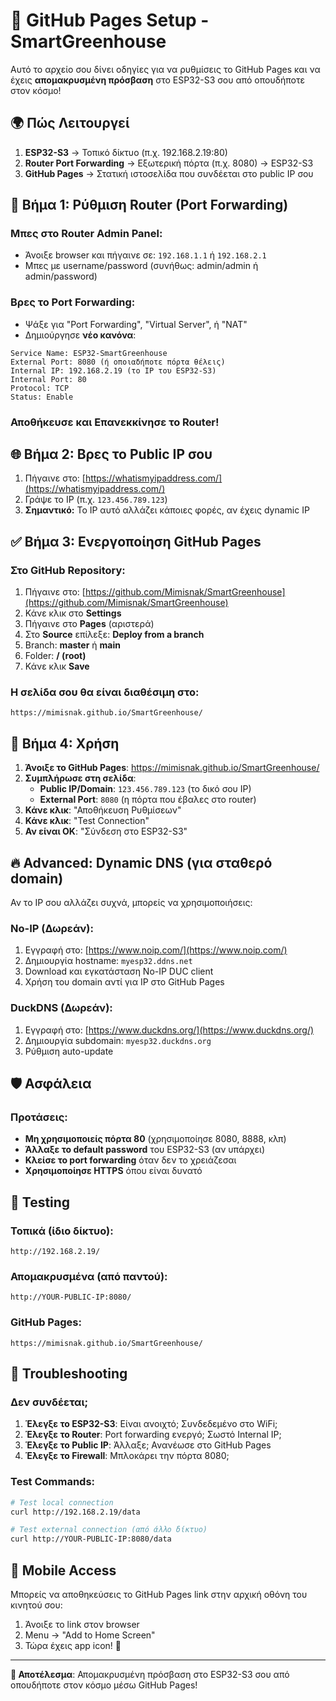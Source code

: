 # 📡 GitHub Pages Setup - SmartGreenhouse

Αυτό το αρχείο σου δίνει οδηγίες για να ρυθμίσεις το GitHub Pages και να έχεις **απομακρυσμένη πρόσβαση** στο ESP32-S3 σου από οπουδήποτε στον κόσμο!

## 🌍 Πώς Λειτουργεί

1. **ESP32-S3** → Τοπικό δίκτυο (π.χ. 192.168.2.19:80)
2. **Router Port Forwarding** → Εξωτερική πόρτα (π.χ. 8080) → ESP32-S3
3. **GitHub Pages** → Στατική ιστοσελίδα που συνδέεται στο public IP σου

## 🔧 Βήμα 1: Ρύθμιση Router (Port Forwarding)

### Μπες στο Router Admin Panel:
- Άνοιξε browser και πήγαινε σε: `192.168.1.1` ή `192.168.2.1`
- Μπες με username/password (συνήθως: admin/admin ή admin/password)

### Βρες το Port Forwarding:
- Ψάξε για "Port Forwarding", "Virtual Server", ή "NAT"
- Δημιούργησε **νέο κανόνα**:

```
Service Name: ESP32-SmartGreenhouse
External Port: 8080 (ή οποιαδήποτε πόρτα θέλεις)
Internal IP: 192.168.2.19 (το IP του ESP32-S3)
Internal Port: 80
Protocol: TCP
Status: Enable
```

### Αποθήκευσε και Επανεκκίνησε το Router!

## 🌐 Βήμα 2: Βρες το Public IP σου

1. Πήγαινε στο: [https://whatismyipaddress.com/](https://whatismyipaddress.com/)
2. Γράψε το IP (π.χ. `123.456.789.123`)
3. **Σημαντικό:** Το IP αυτό αλλάζει κάποιες φορές, αν έχεις dynamic IP

## ✅ Βήμα 3: Ενεργοποίηση GitHub Pages

### Στο GitHub Repository:
1. Πήγαινε στο: [https://github.com/Mimisnak/SmartGreenhouse](https://github.com/Mimisnak/SmartGreenhouse)
2. Κάνε κλικ στο **Settings**
3. Πήγαινε στο **Pages** (αριστερά)
4. Στο **Source** επίλεξε: **Deploy from a branch**
5. Branch: **master** ή **main**
6. Folder: **/ (root)**
7. Κάνε κλικ **Save**

### Η σελίδα σου θα είναι διαθέσιμη στο:
```
https://mimisnak.github.io/SmartGreenhouse/
```

## 🚀 Βήμα 4: Χρήση

1. **Άνοιξε το GitHub Pages**: https://mimisnak.github.io/SmartGreenhouse/
2. **Συμπλήρωσε στη σελίδα**:
   - **Public IP/Domain**: `123.456.789.123` (το δικό σου IP)
   - **External Port**: `8080` (η πόρτα που έβαλες στο router)
3. **Κάνε κλικ**: "Αποθήκευση Ρυθμίσεων"
4. **Κάνε κλικ**: "Test Connection"
5. **Αν είναι OK**: "Σύνδεση στο ESP32-S3"

## 🔥 Advanced: Dynamic DNS (για σταθερό domain)

Αν το IP σου αλλάζει συχνά, μπορείς να χρησιμοποιήσεις:

### No-IP (Δωρεάν):
1. Εγγραφή στο: [https://www.noip.com/](https://www.noip.com/)
2. Δημιουργία hostname: `myesp32.ddns.net`
3. Download και εγκατάσταση No-IP DUC client
4. Χρήση του domain αντί για IP στο GitHub Pages

### DuckDNS (Δωρεάν):
1. Εγγραφή στο: [https://www.duckdns.org/](https://www.duckdns.org/)
2. Δημιουργία subdomain: `myesp32.duckdns.org`
3. Ρύθμιση auto-update

## 🛡️ Ασφάλεια

### Προτάσεις:
- **Μη χρησιμοποιείς πόρτα 80** (χρησιμοποίησε 8080, 8888, κλπ)
- **Άλλαξε το default password** του ESP32-S3 (αν υπάρχει)
- **Κλείσε το port forwarding** όταν δεν το χρειάζεσαι
- **Χρησιμοποίησε HTTPS** όπου είναι δυνατό

## 🧪 Testing

### Τοπικά (ίδιο δίκτυο):
```
http://192.168.2.19/
```

### Απομακρυσμένα (από παντού):
```
http://YOUR-PUBLIC-IP:8080/
```

### GitHub Pages:
```
https://mimisnak.github.io/SmartGreenhouse/
```

## 🚨 Troubleshooting

### Δεν συνδέεται;
1. **Έλεγξε το ESP32-S3**: Είναι ανοιχτό; Συνδεδεμένο στο WiFi;
2. **Έλεγξε το Router**: Port forwarding ενεργό; Σωστό Internal IP;
3. **Έλεγξε το Public IP**: Άλλαξε; Ανανέωσε στο GitHub Pages
4. **Έλεγξε το Firewall**: Μπλοκάρει την πόρτα 8080;

### Test Commands:
```bash
# Test local connection
curl http://192.168.2.19/data

# Test external connection (από άλλο δίκτυο)
curl http://YOUR-PUBLIC-IP:8080/data
```

## 📱 Mobile Access

Μπορείς να αποθηκεύσεις το GitHub Pages link στην αρχική οθόνη του κινητού σου:

1. Άνοιξε το link στον browser
2. Menu → "Add to Home Screen"
3. Τώρα έχεις app icon! 🎉

---

**🎯 Αποτέλεσμα**: Απομακρυσμένη πρόσβαση στο ESP32-S3 σου από οπουδήποτε στον κόσμο μέσω GitHub Pages!
